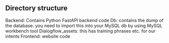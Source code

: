 Directory structure
--------------------
Backend: Contains Python FastAPI backend code
Db: contains the dump of the database. you need to import this into your MySQL db by using MySQL workbench tool
Dialogflow_assets: this has training phrases etc. for our intents
Frontend: website code


